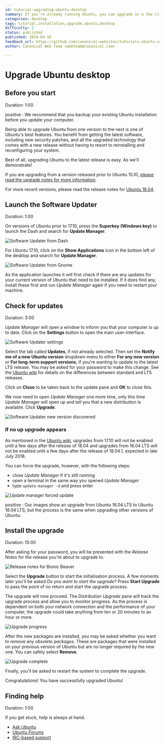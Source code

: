```yaml
---
id: tutorial-upgrading-ubuntu-desktop
summary: If you’re already running Ubuntu, you can upgrade in a few clicks from the Software Updater.
categories: desktop
tags: tutorial,installation,upgrade,ubuntu,desktop
difficulty: 2
status: published
published: 2018-04-16
feedback_url: https://github.com/canonical-websites/tutorials.ubuntu.com/issues
author: Canonical Web Team <webteam@canonical.com>

---
```


# Upgrade Ubuntu desktop

## Before you start
Duration: 1:00

positive
: We recommend that you backup your existing Ubuntu installation before you update your computer.

Being able to upgrade Ubuntu from one version to the next is one of Ubuntu's best features. You benefit from getting the latest software, including new security patches, and all the upgraded technology that comes with a new release without having to resort to reinstalling and reconfiguring your system. 

Best of all, upgrading Ubuntu to the latest release is easy. As we'll demonstrate!

If you are upgrading from a version released prior to Ubuntu 15.10, [please read the upgrade notes for more information](https://help.ubuntu.com/community/UpgradeNotes).

For more recent versions, please read the release notes for [Ubuntu 18.04](https://wiki.ubuntu.com/BionicBeaver/ReleaseNotes).

## Launch the Software Updater
Duration: 1:00

On versions of Ubuntu prior to 17.10, press the **Superkey (Windows key)** to launch the Dash and search for **Update Manager**.

![Software Updater from Dash](https://assets.ubuntu.com/v1/de3da8d8-download-desktop-upgrade-1.jpg)

For Ubuntu 17.10, click on the **Show Applications** icon in the bottom left of the desktop and search for **Update Manager**.

![Software Updater from Gnome](https://assets.ubuntu.com/v1/c1acb197-1710-update-manager.png)

As the application launches it will first check if there are any updates for your current version of Ubuntu that need to be installed. If it does find any, install these first and run *Update Manager* again if you need to restart your machine.

## Check for updates
Duration: 3:00

*Update Manager* will open a window to inform you that your computer is up to date. Click on the **Settings** button to open the main user-interface.

![Software Updater settings](https://assets.ubuntu.com/v1/01a74737-ubuntu-upgrade-updates.png)

Select the tab called **Updates**, if not already selected. Then set the **Notify me of a new Ubuntu version** dropdown menu to either **For any new version** or **For long-term support versions**, if you're wanting to update to the latest LTS release. You may be asked for your password to make this change. See the [Ubuntu wiki](https://wiki.ubuntu.com/LTS) for details on the differences between standard and LTS releases.

Click on **Close** to be taken back to the update pane and **OK** to close this.

We now need to open *Update Manager* one more time, only this time *Update Manager* will open up and tell you that a new distribution is available. Click **Upgrade**.

![Software Updater new version discovered](https://assets.ubuntu.com/v1/dc25872f-ubuntu-upgrade-xenial.png)

### If no up upgrade appears

As mentioned in the [Ubuntu wiki](https://wiki.ubuntu.com/BionicBeaver/ReleaseNotes#Upgrading_from_Ubuntu_16.04_LTS_or_17.10), upgrades from 17.10 will not be enabled until a few days after the release of 18.04 and upgrades from 16.04 LTS will not be enabled until a few days after the release of 18.04.1, expected in late July 2018.

You can force the upgrade, however, with the following steps:

- close *Update Manager* if it's still running
- open a terminal in the same way you opened *Update Manager*
- type `update-manager -d` and press enter

![Update manager forced update](https://assets.ubuntu.com/v1/e5578786-bionic-terminal-update.png) 

positive
: Our images show an upgrade from Ubuntu 16.04 LTS to Ubuntu 18.04 LTS, but the process is the same when upgrading other versions of Ubuntu.

## Install the upgrade
Duration: 15:00

After asking for your password, you will be presented with the *Release Notes* for the release you're about to upgrade to.

![Release notes for Bionic Beaver](https://assets.ubuntu.com/v1/7471791f-ubuntu-upgrade-beaver.png)

Select the **Upgrade** button to start the initialisation process. A few moments later you'll be asked *Do you want to start the upgrade?* Press **Start Upgrade** to pass the point of no return and start the upgrade process.

The upgrade will now proceed. The *Distribution Upgrade* pane will track the upgrade process and allow you to monitor progress. As the process is dependent on both your network connection and the performance of your computer, the upgrade could take anything from ten or 20 minutes to an hour or more.

![Upgrade progress](https://assets.ubuntu.com/v1/9b7ca0ad-ubuntu-upgrade-process.png)

After the new packages are installed, you may be asked whether you want to remove any *obsolete packages*. These are packages that were installed on your previous version of Ubuntu but are no longer required by the new one. You can safely select **Remove**. 

![Upgrade complete](https://assets.ubuntu.com/v1/3b5f8552-ubuntu-upgrade-complete.png)

Finally, you'll be asked to restart the system to complete the upgrade.

Congratulations! You have successfully upgraded Ubuntu!

## Finding help
Duration: 1:00

If you get stuck, help is always at hand.

* [Ask Ubuntu](https://askubuntu.com/)
* [Ubuntu Forums](https://ubuntuforums.org/)
* [IRC-based support](https://wiki.ubuntu.com/IRC/ChannelList)

